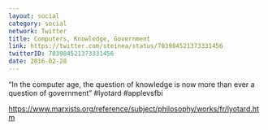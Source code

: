 ```yaml
---
layout: social
category: social
network: Twitter
title: Computers, Knowledge, Government
link: https://twitter.com/steinea/status/703984521373331456
twitterID: 703984521373331456
date: 2016-02-28
---
```


“In the computer age, the question of knowledge is now more than ever a question of government” #lyotard #applevsfbi

<https://www.marxists.org/reference/subject/philosophy/works/fr/lyotard.htm>
